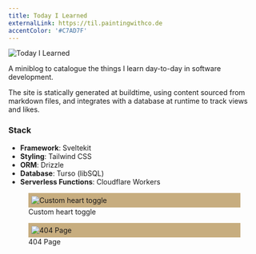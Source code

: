 ```yaml
---
title: Today I Learned
externalLink: https://til.paintingwithco.de
accentColor: '#C7AD7F'
---
```


<img src='/images/til.webp' alt='Today I Learned' class="w-full object-cover" />

A miniblog to catalogue the things I learn day-to-day in software development.

The site is statically generated at buildtime, using content sourced from markdown files, and integrates with a database at runtime to track views and likes.

### Stack

- **Framework**: Sveltekit
- **Styling**: Tailwind CSS
- **ORM**: Drizzle
- **Database**: Turso (libSQL)
- **Serverless Functions**: Cloudflare Workers

<figure>
  <div class='figure-media-container' style='background-color: #C7AD7F'>
    <img src='/images/til-like.png' alt="Custom heart toggle" class="w-full object-cover" style="padding: 6px; border-radius: 8px" />
  </div>
  <figcaption>Custom heart toggle</figcaption>
</figure>

<figure>
  <div class='figure-media-container' style='background-color: #C7AD7F'>
    <img src='/images/til-404.webp' alt="404 Page" class="w-full object-cover" style="padding: 6px; border-radius: 8px" />
  </div>
  <figcaption>404 Page</figcaption>
</figure>
